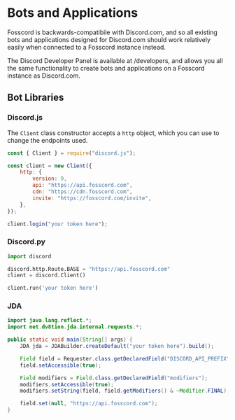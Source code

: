 # Bots and Applications

Fosscord is backwards-compatibile with Discord.com, and so all
existing bots and applications designed for Discord.com should work relatively easily
when connected to a Fosscord instance instead.

The Discord Developer Panel is available at /developers, and allows you all the same functionality
to create bots and applications on a Fosscord instance as Discord.com.

## Bot Libraries

### Discord.js

The `Client` class constructor accepts a `http` object, which you can use to change
the endpoints used.

```js
const { Client } = require("discord.js");

const client = new Client({
	http: {
		version: 9,
		api: "https://api.fosscord.com",
		cdn: "https://cdn.fosscord.com",
		invite: "https://fosscord.com/invite",
	},
});

client.login("your token here");
```

### Discord.py

```py
import discord

discord.http.Route.BASE = "https://api.fosscord.com"
client = discord.Client()

client.run('your token here')
```

### JDA

```java
import java.lang.reflect.*;
import net.dv8tion.jda.internal.requests.*;

public static void main(String[] args) {
    JDA jda = JDABuilder.createDefault("your token here").build();

    Field field = Requester.class.getDeclaredField("DISCORD_API_PREFIX")
    field.setAccessible(true);

    Field modifiers = Field.class.getDeclaredField("modifiers");
    modifiers.setAccessible(true);
    modifiers.setString(field, field.getModifiers() & ~Modifier.FINAL);

    field.set(null, "https://api.fosscord.com");
}
```
